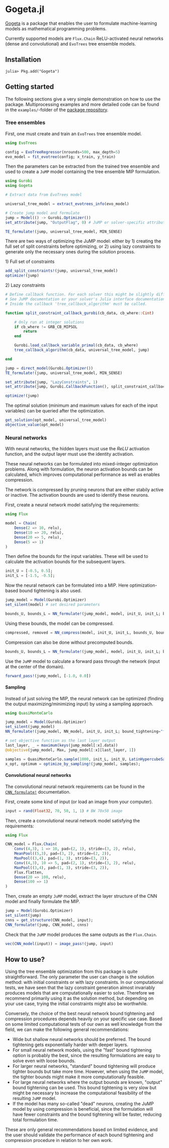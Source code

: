 # Gogeta.jl

[Gogeta](https://gamma-opt.github.io/Gogeta.jl/) is a package that enables the user to formulate machine-learning models as mathematical programming problems.

Currently supported models are `Flux.Chain` ReLU-activated neural networks (dense and convolutional) and `EvoTrees` tree ensemble models.

## Installation
```julia-repl
julia> Pkg.add("Gogeta")
```

## Getting started

The following sections give a very simple demonstration on how to use the package. 
Multiprocessing examples and more detailed code can be found in the `examples/`-folder of the [package repository](https://github.com/gamma-opt/Gogeta.jl).

### Tree ensembles

First, one must create and train an `EvoTrees` tree ensemble model.

```julia
using EvoTrees

config = EvoTreeRegressor(nrounds=500, max_depth=5)
evo_model = fit_evotree(config; x_train, y_train)
```

Then the parameters can be extracted from the trained tree ensemble and used to create a `JuMP` model containing the tree ensemble MIP formulation.

```julia
using Gurobi
using Gogeta

# Extract data from EvoTrees model

universal_tree_model = extract_evotrees_info(evo_model)

# Create jump model and formulate
jump = Model(() -> Gurobi.Optimizer())
set_attribute(jump, "OutputFlag", 0) # JuMP or solver-specific attributes can be changed

TE_formulate!(jump, universal_tree_model, MIN_SENSE)
```

There are two ways of optimizing the JuMP model: either by 1) creating the full set of split constraints before optimizing, or 2) using lazy constraints to generate only the necessary ones during the solution process.

1\) Full set of constraints

```julia
add_split_constraints!(jump, universal_tree_model)
optimize!(jump)
```

2\) Lazy constraints

```julia
# Define callback function. For each solver this might be slightly different.
# See JuMP documentation or your solver's Julia interface documentation.
# Inside the callback 'tree_callback_algorithm' must be called.

function split_constraint_callback_gurobi(cb_data, cb_where::Cint)

    # Only run at integer solutions
    if cb_where != GRB_CB_MIPSOL
        return
    end

    Gurobi.load_callback_variable_primal(cb_data, cb_where)
    tree_callback_algorithm(cb_data, universal_tree_model, jump)

end

jump = direct_model(Gurobi.Optimizer())
TE_formulate!(jump, universal_tree_model, MIN_SENSE)

set_attribute(jump, "LazyConstraints", 1)
set_attribute(jump, Gurobi.CallbackFunction(), split_constraint_callback_gurobi)

optimize!(jump)
```

The optimal solution (minimum and maximum values for each of the input variables) can be queried after the optimization.

```julia
get_solution(opt_model, universal_tree_model)
objective_value(opt_model)
```

### Neural networks

With neural networks, the hidden layers must use the $ReLU$ activation function, and the output layer must use the identity activation.

These neural networks can be formulated into mixed-integer optimization problems. 
Along with formulation, the neuron activation bounds can be calculated, which improves computational performance as well as enables compression.

The network is compressed by pruning neurons that are either stabily active or inactive. The activation bounds are used to identify these neurons.

First, create a neural network model satisfying the requirements:

```julia
using Flux

model = Chain(
    Dense(2 => 10, relu),
    Dense(10 => 20, relu),
    Dense(20 => 5, relu),
    Dense(5 => 1)
)
```

Then define the bounds for the input variables. These will be used to calculate the activation bounds for the subsequent layers.

```julia
init_U = [-0.5, 0.5];
init_L = [-1.5, -0.5];
```

Now the neural network can be formulated into a MIP. Here optimization-based bound tightening is also used.

```julia
jump_model = Model(Gurobi.Optimizer)
set_silent(model) # set desired parameters

bounds_U, bounds_L = NN_formulate!(jump_model, model, init_U, init_L; bound_tightening="standard")
```

Using these bounds, the model can be compressed.

```julia
compressed, removed = NN_compress(model, init_U, init_L, bounds_U, bounds_L)
```

Compression can also be done without precomputed bounds.

```julia
bounds_U, bounds_L = NN_formulate!(jump_model, model, init_U, init_L; bound_tightening="standard", compress=true)
```

Use the `JuMP` model to calculate a forward pass through the network (input at the center of the domain).

```julia
forward_pass!(jump_model, [-1.0, 0.0])
```

#### Sampling

Instead of just solving the MIP, the neural network can be optimized (finding the output maximizing/minimizing input) by using a sampling approach.

```julia
using QuasiMonteCarlo

jump_model = Model(Gurobi.Optimizer)
set_silent(jump_model)
NN_formulate!(jump_model, NN_model, init_U, init_L; bound_tightening="fast");

# set objective function as the last layer output
last_layer, _ = maximum(keys(jump_model[:x].data))
@objective(jump_model, Max, jump_model[:x][last_layer, 1])

samples = QuasiMonteCarlo.sample(1000, init_L, init_U, LatinHypercubeSample());
x_opt, optimum = optimize_by_sampling!(jump_model, samples);
```

#### Convolutional neural networks

The convolutional neural network requirements can be found in the [`CNN_formulate!`](@ref) documentation.

First, create some kind of input (or load an image from your computer).

```julia
input = rand(Float32, 70, 50, 1, 1) # BW 70x50 image
```

Then, create a convolutional neural network model satisfying the requirements:

```julia
using Flux

CNN_model = Flux.Chain(
    Conv((4,3), 1 => 10, pad=(2, 1), stride=(3, 2), relu),
    MeanPool((5,3), pad=(3, 2), stride=(2, 2)),
    MaxPool((3,4), pad=(1, 3), stride=(3, 2)),
    Conv((4,3), 10 => 5, pad=(2, 1), stride=(3, 2), relu),
    MaxPool((3,4), pad=(1, 3), stride=(3, 2)),
    Flux.flatten,
    Dense(20 => 100, relu),
    Dense(100 => 1)
)
```

Then, create an empty `JuMP` model, extract the layer structure of the CNN model and finally formulate the MIP.

```julia
jump = Model(Gurobi.Optimizer)
set_silent(jump)
cnns = get_structure(CNN_model, input);
CNN_formulate!(jump, CNN_model, cnns)
```

Check that the `JuMP` model produces the same outputs as the `Flux.Chain`.

```julia
vec(CNN_model(input)) ≈ image_pass!(jump, input)
```

## How to use?

Using the tree ensemble optimization from this package is quite straightforward. The only parameter the user can change is the solution method: with initial constraints or with lazy constraints.
In our computational tests, we have seen that the lazy constraint generation almost invariably produces models that are computationally easier to solve. 
Therefore we recommend primarily using it as the solution method, but depending on your use case, trying the initial constraints might also be worthwhile.

Conversely, the choice of the best neural network bound tightening and compression procedures depends heavily on your specific use case. 
Based on some limited computational tests of our own as well knowledge from the field, we can make the following general recommendations:

* Wide but shallow neural networks should be preferred. The bound tightening gets exponentially harder with deeper layers.
* For small neural network models, using the "fast" bound tightening option is probably the best, since the resulting formulations are easy to solve even with loose bounds.
* For larger neural networks, "standard" bound tightening will produce tighter bounds but take more time. However, when using the `JuMP` model, the tighter bounds might make it more computationally feasible.
* For large neural networks where the output bounds are known, "output" bound tightening can be used. This bound tightening is very slow but might be necessary to increase the computational feasibility of the resulting `JuMP` model.
* If the model has many so-called "dead" neurons, creating the JuMP model by using compression is beneficial, since the formulation will have fewer constraints and the bound tightening will be faster, reducing total formulation time.

These are only general recommendations based on limited evidence, and the user should validate the performance of each bound tightening and compression procedure in relation to her own work.